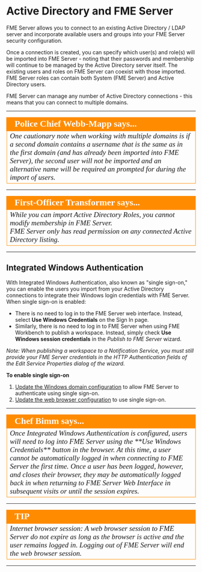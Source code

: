 # Active Directory and FME Server #

FME Server allows you to connect to an existing Active Directory / LDAP server and incorporate available users and groups into your FME Server security configuration.

Once a connection is created, you can specify which user(s) and role(s) will be imported into FME Server - noting that their passwords and membership will continue to be managed by the Active Directory server itself. The existing users and roles on FME Server can coexist with those imported. FME Server roles can contain both System (FME Server) and Active Directory users.

FME Server can manage any number of Active Directory connections - this means that you can connect to multiple domains.  

---

<!--Police Chief Webb-Mapp Says Section-->

<table style="border-spacing: 0px">
<tr>
<td style="vertical-align:middle;background-color:darkorange;border: 2px solid darkorange">
<i class="fa fa-quote-left fa-lg fa-pull-left fa-fw" style="color:white;padding-right: 12px;vertical-align:text-top"></i>
<span style="color:white;font-size:x-large;font-weight: bold;font-family:serif">Police Chief Webb-Mapp says...</span>
</td>
</tr>
<tr>
<td style="border: 1px solid darkorange">
<span style="font-family:serif; font-style:italic; font-size:larger">
One cautionary note when working with multiple domains is if a second domain contains a username that is the same as in the first domain (and has already been imported into FME Server), the second user will not be imported and an alternative name will be required an prompted for during the import of users.  
</span>
</td>
</tr>
</table>

---

<!--Person X Says Section-->

<table style="border-spacing: 0px">
<tr>
<td style="vertical-align:middle;background-color:darkorange;border: 2px solid darkorange">
<i class="fa fa-quote-left fa-lg fa-pull-left fa-fw" style="color:white;padding-right: 12px;vertical-align:text-top"></i>
<span style="color:white;font-size:x-large;font-weight: bold;font-family:serif">First-Officer Transformer says...</span>
</td>
</tr>

<tr>
<td style="border: 1px solid darkorange">
<span style="font-family:serif; font-style:italic; font-size:larger">
While you can import Active Directory Roles, you cannot modify membership in FME Server.<br>
FME Server only has read permission on any connected Active Directory listing.
</span>
</td>
</tr>
</table>

---

## Integrated Windows Authentication ##

With Integrated Windows Authentication, also known as "single sign-on," you can enable the users you import from your Active Directory connections to integrate their Windows login credentials with FME Server. When single sign-on is enabled:

- There is no need to log in to the FME Server web interface. Instead, select **Use Windows Credentials** on the Sign In page.
- Similarly, there is no need to log in to FME Server when using FME Workbench to publish a workspace. Instead, simply check **Use Windows session credentials** in the *Publish to FME Server* wizard.

_Note: When publishing a workspace to a Notification Service, you must still provide your FME Server credentials in the HTTP Authentication fields of the Edit Service Properties dialog of the wizard._

**To enable single sign-on**

1. [Update the Windows domain configuration](http://docs.safe.com/fme/2018.0/html/FME_Server_Documentation/Content/AdminGuide/IWA_Update_Windows_Domain_Config.htm) to allow FME Server to authenticate using single sign-on.
2. [Update the web browser configuration](http://docs.safe.com/fme/2018.0/html/FME_Server_Documentation/Content/AdminGuide/IWA_Update_Web_Browser_Config.htm) to use single sign-on.

---

<!--Chef Bimm Says Section-->

<table style="border-spacing: 0px">
<tr>
<td style="vertical-align:middle;background-color:darkorange;border: 2px solid darkorange">
<i class="fa fa-quote-left fa-lg fa-pull-left fa-fw" style="color:white;padding-right: 12px;vertical-align:text-top"></i>
<span style="color:white;font-size:x-large;font-weight: bold;font-family:serif">Chef Bimm says...</span>
</td>
</tr>

<tr>
<td style="border: 1px solid darkorange">
<span style="font-family:serif; font-style:italic; font-size:larger">
Once Integrated Windows Authentication is configured, users will need to log into FME Server using the **Use Windows Credentials** button in the browser.  At this time, a user cannot be automatically logged in when connecting to FME Server the first time.  Once a user has been logged, however, and closes their browser, they may be automatically logged back in when returning to FME Server Web Interface in subsequent visits or until the session expires.
</span>
</td>
</tr>
</table>

---

<!--Tip Section-->

<table style="border-spacing: 0px">
<tr>
<td style="vertical-align:middle;background-color:darkorange;border: 2px solid darkorange">
<i class="fa fa-info-circle fa-lg fa-pull-left fa-fw" style="color:white;padding-right: 12px;vertical-align:text-top"></i>
<span style="color:white;font-size:x-large;font-weight: bold;font-family:serif">TIP</span>
</td>
</tr>

<tr>
<td style="border: 1px solid darkorange">
<span style="font-family:serif; font-style:italic; font-size:larger">
Internet browser session: A web browser session to FME Server do not expire as long as the browser is active and the user remains logged in. Logging out of FME Server will end the web browser session.
</span>
</td>
</tr>
</table>

---
